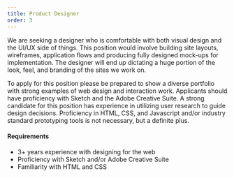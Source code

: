 ```yaml
---
title: Product Designer
order: 3
---
```


We are seeking a designer who is comfortable with both visual design and the UI/UX side of things. This position would involve building site layouts, wireframes, application flows and producing fully designed mock-ups for implementation. The designer will end up dictating a huge portion of the look, feel, and branding of the sites we work on.

To apply for this position please be prepared to show a diverse portfolio with strong examples of web design and interaction work. Applicants should have proficiency with Sketch and the Adobe Creative Suite. A strong candidate for this position has experience in utilizing user research to guide design decisions. Proficiency in HTML, CSS, and Javascript and/or industry standard prototyping tools is not necessary, but a definite plus.

#### Requirements
* 3+ years experience with designing for the web
* Proficiency with Sketch and/or Adobe Creative Suite
* Familiarity with HTML and CSS
